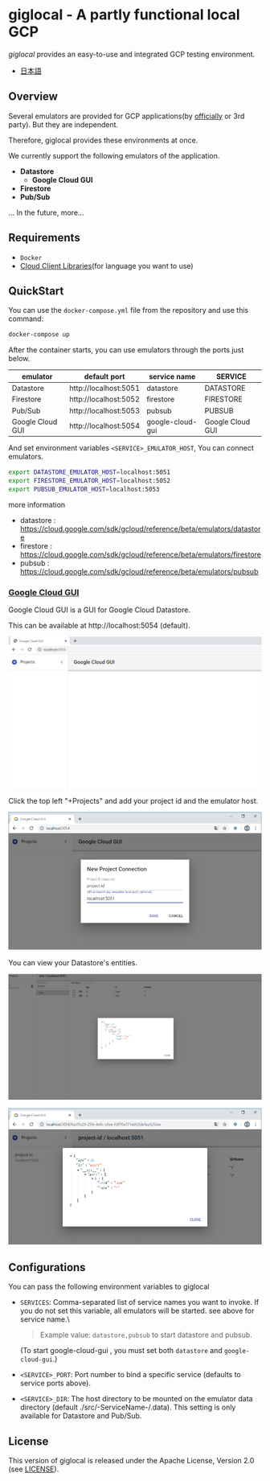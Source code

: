 # giglocal - A partly functional local GCP

*giglocal* provides an easy-to-use and integrated GCP testing environment.

* [日本語](README_JP.md)

## Overview

Several emulators are provided for GCP applications(by [officially](https://cloud.google.com/sdk/gcloud/reference/beta/emulators) or 3rd party). But they are independent.

Therefore, giglocal provides these environments at once.

We currently support the following emulators of the application.

* **Datastore**
  * **Google Cloud GUI**
* **Firestore**
* **Pub/Sub**

... In the future, more...

## Requirements
* `Docker`
* [Cloud Client Libraries](https://cloud.google.com/apis/docs/client-libraries-explained)(for language you want to use)


## QuickStart
You can use the `docker-compose.yml` file from the repository and use this command:

```bash
docker-compose up
```

After the container starts, you can use emulators through the ports just below.

|emulator  |default port  |service name  |SERVICE|
|----------|------|------|------|
|Datastore | http://localhost:5051 | datastore | DATASTORE |
|Firestore | http://localhost:5052 | firestore | FIRESTORE |
|Pub/Sub   | http://localhost:5053 | pubsub | PUBSUB |
|Google Cloud GUI   | http://localhost:5054 | google-cloud-gui | Google Cloud GUI |


And set environment variables `<SERVICE>_EMULATOR_HOST`, You can connect emulators.

```bash
export DATASTORE_EMULATOR_HOST=localhost:5051
export FIRESTORE_EMULATOR_HOST=localhost:5052
export PUBSUB_EMULATOR_HOST=localhost:5053
```

more information
- datastore : https://cloud.google.com/sdk/gcloud/reference/beta/emulators/datastore
- firestore : https://cloud.google.com/sdk/gcloud/reference/beta/emulators/firestore
- pubsub : https://cloud.google.com/sdk/gcloud/reference/beta/emulators/pubsub 

### [Google Cloud GUI](https://github.com/GabiAxel/google-cloud-gui)
Google Cloud GUI is a GUI for Google Cloud Datastore.

This can be available at http://localhost:5054 (default).

![](images/home.png)

Click the top left "+Projects" and add your project id and the emulator host.

![](images/input-project-id.png)

You can view your Datastore's entities.

![](images/gui.png)

![](images/entity.png)

## Configurations

You can pass the following environment variables to giglocal

* `SERVICES`: Comma-separated list of service names you want to invoke. If you do not set this variable, all emulators will be started. see above for service name.\
  > Example value: `datastore,pubsub` to start datastore and pubsub.

  (To start google-cloud-gui , you must set both `datastore` and `google-cloud-gui`.)
* `<SERVICE>_PORT`: Port number to bind a specific service (defaults to service ports above).
* `<SERVICE>_DIR`:  The host directory to be mounted on the emulator data directory (default ./src/-ServiceName-/.data). This setting is only available for Datastore and Pub/Sub.


## License
This version of giglocal is released under the Apache License, Version 2.0 (see [LICENSE](https://github.com/future-architect/giglocal/blob/master/LICENSE)).
